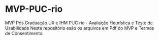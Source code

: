 # MVP-PUC-rio
MVP Pós Graduação UX e IHM PUC rio - Avaliação Heurística e Teste de Usabilidade
Neste repositório esão os arquivos em Pdf do MVP e Termos de Consentimento.
